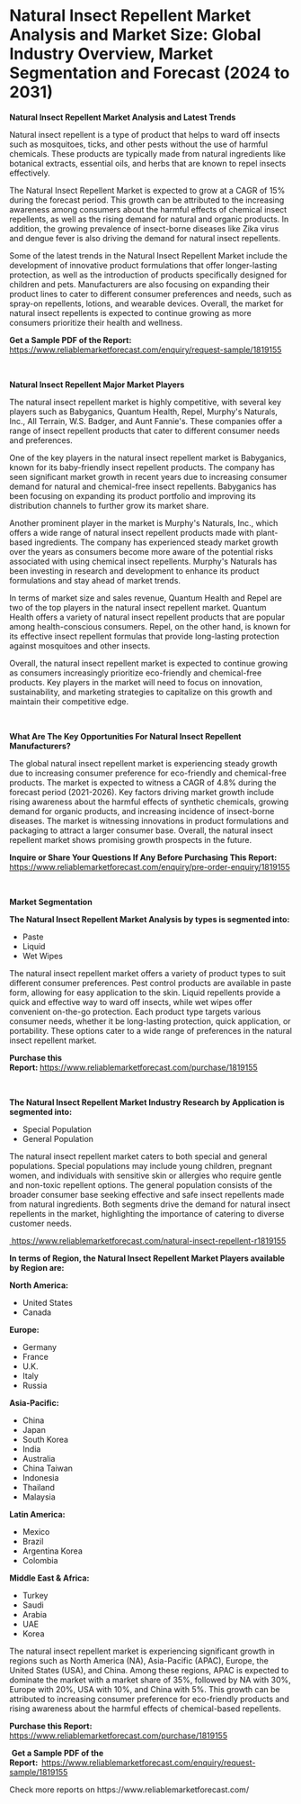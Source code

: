 <p><h1>Natural Insect Repellent Market Analysis and Market Size: Global Industry Overview, Market Segmentation and Forecast (2024 to 2031)</h1></p><p><strong>Natural Insect Repellent Market Analysis and Latest Trends</strong></p>
<p><p>Natural insect repellent is a type of product that helps to ward off insects such as mosquitoes, ticks, and other pests without the use of harmful chemicals. These products are typically made from natural ingredients like botanical extracts, essential oils, and herbs that are known to repel insects effectively.</p><p>The Natural Insect Repellent Market is expected to grow at a CAGR of 15% during the forecast period. This growth can be attributed to the increasing awareness among consumers about the harmful effects of chemical insect repellents, as well as the rising demand for natural and organic products. In addition, the growing prevalence of insect-borne diseases like Zika virus and dengue fever is also driving the demand for natural insect repellents.</p><p>Some of the latest trends in the Natural Insect Repellent Market include the development of innovative product formulations that offer longer-lasting protection, as well as the introduction of products specifically designed for children and pets. Manufacturers are also focusing on expanding their product lines to cater to different consumer preferences and needs, such as spray-on repellents, lotions, and wearable devices. Overall, the market for natural insect repellents is expected to continue growing as more consumers prioritize their health and wellness.</p></p>
<p><strong>Get a Sample PDF of the Report:&nbsp;</strong> <a href="https://www.reliablemarketforecast.com/enquiry/request-sample/1819155">https://www.reliablemarketforecast.com/enquiry/request-sample/1819155</a></p>
<p>&nbsp;</p>
<p><strong>Natural Insect Repellent Major Market Players</strong></p>
<p><p>The natural insect repellent market is highly competitive, with several key players such as Babyganics, Quantum Health, Repel, Murphy's Naturals, Inc., All Terrain, W.S. Badger, and Aunt Fannie's. These companies offer a range of insect repellent products that cater to different consumer needs and preferences.</p><p>One of the key players in the natural insect repellent market is Babyganics, known for its baby-friendly insect repellent products. The company has seen significant market growth in recent years due to increasing consumer demand for natural and chemical-free insect repellents. Babyganics has been focusing on expanding its product portfolio and improving its distribution channels to further grow its market share.</p><p>Another prominent player in the market is Murphy's Naturals, Inc., which offers a wide range of natural insect repellent products made with plant-based ingredients. The company has experienced steady market growth over the years as consumers become more aware of the potential risks associated with using chemical insect repellents. Murphy's Naturals has been investing in research and development to enhance its product formulations and stay ahead of market trends.</p><p>In terms of market size and sales revenue, Quantum Health and Repel are two of the top players in the natural insect repellent market. Quantum Health offers a variety of natural insect repellent products that are popular among health-conscious consumers. Repel, on the other hand, is known for its effective insect repellent formulas that provide long-lasting protection against mosquitoes and other insects.</p><p>Overall, the natural insect repellent market is expected to continue growing as consumers increasingly prioritize eco-friendly and chemical-free products. Key players in the market will need to focus on innovation, sustainability, and marketing strategies to capitalize on this growth and maintain their competitive edge.</p></p>
<p>&nbsp;</p>
<p><strong>What Are The Key Opportunities For Natural Insect Repellent Manufacturers?</strong></p>
<p><p>The global natural insect repellent market is experiencing steady growth due to increasing consumer preference for eco-friendly and chemical-free products. The market is expected to witness a CAGR of 4.8% during the forecast period (2021-2026). Key factors driving market growth include rising awareness about the harmful effects of synthetic chemicals, growing demand for organic products, and increasing incidence of insect-borne diseases. The market is witnessing innovations in product formulations and packaging to attract a larger consumer base. Overall, the natural insect repellent market shows promising growth prospects in the future.</p></p>
<p><strong>Inquire or Share Your Questions If Any Before Purchasing This Report:</strong> <a href="https://www.reliablemarketforecast.com/enquiry/pre-order-enquiry/1819155">https://www.reliablemarketforecast.com/enquiry/pre-order-enquiry/1819155</a></p>
<p>&nbsp;</p>
<p><strong>Market Segmentation</strong></p>
<p><strong>The Natural Insect Repellent Market Analysis by types is segmented into:</strong></p>
<p><ul><li>Paste</li><li>Liquid</li><li>Wet Wipes</li></ul></p>
<p><p>The natural insect repellent market offers a variety of product types to suit different consumer preferences. Pest control products are available in paste form, allowing for easy application to the skin. Liquid repellents provide a quick and effective way to ward off insects, while wet wipes offer convenient on-the-go protection. Each product type targets various consumer needs, whether it be long-lasting protection, quick application, or portability. These options cater to a wide range of preferences in the natural insect repellent market.</p></p>
<p><strong>Purchase this Report:&nbsp;</strong><a href="https://www.reliablemarketforecast.com/purchase/1819155">https://www.reliablemarketforecast.com/purchase/1819155</a></p>
<p>&nbsp;</p>
<p><strong>The Natural Insect Repellent Market Industry Research by Application is segmented into:</strong></p>
<p><ul><li>Special Population</li><li>General Population</li></ul></p>
<p><p>The natural insect repellent market caters to both special and general populations. Special populations may include young children, pregnant women, and individuals with sensitive skin or allergies who require gentle and non-toxic repellent options. The general population consists of the broader consumer base seeking effective and safe insect repellents made from natural ingredients. Both segments drive the demand for natural insect repellents in the market, highlighting the importance of catering to diverse customer needs.</p></p>
<p><a href="https://www.reliablemarketforecast.com/natural-insect-repellent-r1819155">&nbsp;https://www.reliablemarketforecast.com/natural-insect-repellent-r1819155</a></p>
<p><strong>In terms of Region, the Natural Insect Repellent Market Players available by Region are:</strong></p>
<p>
    <p> <strong> North America: </strong>
        <ul>
            <li>United States</li>
            <li>Canada</li>
        </ul>
        </p> 
    <p> <strong> Europe: </strong>
        <ul>
            <li>Germany</li>
            <li>France</li>
            <li>U.K.</li>
            <li>Italy</li>
            <li>Russia</li>
        </ul>
        </p> 
    <p> <strong> Asia-Pacific: </strong>
        <ul>
            <li>China</li>
            <li>Japan</li>
            <li>South Korea</li>
            <li>India</li>
            <li>Australia</li>
            <li>China Taiwan</li>
            <li>Indonesia</li>
            <li>Thailand</li>
            <li>Malaysia</li>
        </ul>
        </p> 
    <p> <strong> Latin America: </strong>
        <ul>
            <li>Mexico</li>
            <li>Brazil</li>
            <li>Argentina Korea</li>
            <li>Colombia</li>
        </ul>
        </p> 
    <p> <strong> Middle East & Africa: </strong>
        <ul>
            <li>Turkey</li>
            <li>Saudi</li>
            <li>Arabia</li>
            <li>UAE</li>
            <li>Korea</li>
        </ul>
    </p>
    </p>
<p><p>The natural insect repellent market is experiencing significant growth in regions such as North America (NA), Asia-Pacific (APAC), Europe, the United States (USA), and China. Among these regions, APAC is expected to dominate the market with a market share of 35%, followed by NA with 30%, Europe with 20%, USA with 10%, and China with 5%. This growth can be attributed to increasing consumer preference for eco-friendly products and rising awareness about the harmful effects of chemical-based repellents.</p></p>
<p><strong>Purchase this Report: </strong><a href="https://www.reliablemarketforecast.com/purchase/1819155">https://www.reliablemarketforecast.com/purchase/1819155</a></p>
<p>&nbsp;<strong>Get a Sample PDF of the Report:&nbsp;&nbsp;</strong><a href="https://www.reliablemarketforecast.com/enquiry/request-sample/1819155">https://www.reliablemarketforecast.com/enquiry/request-sample/1819155</a></p>
<p><strong></strong></p>
<p>Check more reports on https://www.reliablemarketforecast.com/</p>